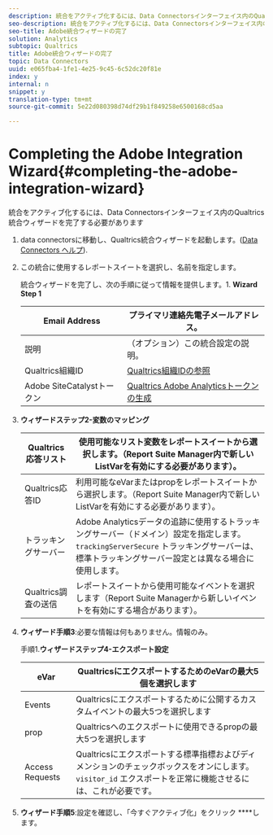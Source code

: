```yaml
---
description: 統合をアクティブ化するには、Data Connectorsインターフェイス内のQualtrics統合ウィザードを完了する必要があります
seo-description: 統合をアクティブ化するには、Data Connectorsインターフェイス内のQualtrics統合ウィザードを完了する必要があります
seo-title: Adobe統合ウィザードの完了
solution: Analytics
subtopic: Qualtrics
title: Adobe統合ウィザードの完了
topic: Data Connectors
uuid: e065fba4-1fe1-4e25-9c45-6c52dc20f81e
index: y
internal: n
snippet: y
translation-type: tm+mt
source-git-commit: 5e22d080398d74df29b1f849258e6500168cd5aa

---
```



# Completing the Adobe Integration Wizard{#completing-the-adobe-integration-wizard}

統合をアクティブ化するには、Data Connectorsインターフェイス内のQualtrics統合ウィザードを完了する必要があります

1. data connectorsに移動し、Qualtrics統合ウィザードを起動します。([Data Connectors ヘルプ](http://microsite.omniture.com/t2/help/en_US/genesis/)).
1. この統合に使用するレポートスイートを選択し、名前を指定します。

   統合ウィザードを完了し、次の手順に従って情報を提供します。1. **Wizard Step 1**

   | Email Address | プライマリ連絡先電子メールアドレス。 |
   |---|---|
   | 説明 | （オプション）この統合設定の説明。 |
   | Qualtrics組織ID | [Qualtrics組織IDの参照](../../qualtrics-overview/qualtrics-org-id.md#task-47ea30d6dcd24893986a5e5b8dcf5e96) |
   | Adobe SiteCatalystトークン | [Qualtrics Adobe Analyticsトークンの生成](../../qualtrics-overview/qualtrics-token.md#task-e32eacbc91614008b84e6b2f0b92d372) |

1. **ウィザードステップ2-変数のマッピング**

   | Qualtrics応答リスト | 使用可能なリスト変数をレポートスイートから選択します。（Report Suite Manager内で新しいListVarを有効にする必要があります）。 |
   |---|---|
   | Qualtrics応答ID | 利用可能なeVarまたはpropをレポートスイートから選択します。（Report Suite Manager内で新しいListVarを有効にする必要があります）。 |
   | トラッキングサーバー | Adobe Analyticsデータの追跡に使用するトラッキングサーバー（ドメイン）設定を指定します。`trackingServerSecure` トラッキングサーバーは、標準トラッキングサーバー設定とは異なる場合に使用します。 |
   | Qualtrics調査の送信 | レポートスイートから使用可能なイベントを選択します（Report Suite Managerから新しいイベントを有効にする場合があります）。 |

1. **ウィザード手順3**:必要な情報は何もありません。情報のみ。

   手順1.**ウィザードステップ4-エクスポート設定**

   | eVar | QualtricsにエクスポートするためのeVarの最大5個を選択します |
   |---|---|
   | Events | Qualtricsにエクスポートするために公開するカスタムイベントの最大5つを選択します |
   | prop | Qualtricsへのエクスポートに使用できるpropの最大5つを選択します |
   | Access Requests | Qualtricsにエクスポートする標準指標およびディメンションのチェックボックスをオンにします。`visitor_id` エクスポートを正常に機能させるには、これが必要です。 |

1. **ウィザード手順5**:設定を確認し、「今すぐアクティブ化」をクリック ****&#x200B;します。
